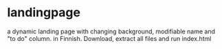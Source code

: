 # landingpage

a dynamic landing page with changing background, modifiable name and "to do" column. in Finnish.
Download, extract all files and run index.html
